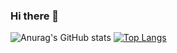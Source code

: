 ### Hi there 👋

<!--
**kimjungwoon123/kimjungwoon123** is a ✨ _special_ ✨ repository because its `README.md` (this file) appears on your GitHub profile.

Here are some ideas to get you started:

- 🔭 I’m currently working on ...
- 🌱 I’m currently learning ...
- 👯 I’m looking to collaborate on ...
- 🤔 I’m looking for help with ...
- 💬 Ask me about ...
- 📫 How to reach me: ...
- 😄 Pronouns: ...
- ⚡ Fun fact: ...
-->
![Anurag's GitHub stats](https://github-readme-stats.vercel.app/api?username=kimjungwoon123&show_icons=true&theme=radical)
[![Top Langs](https://github-readme-stats.vercel.app/api/top-langs/?username=kimjungwoon123&layout=compact)](https://github.com/kimjungwoon123/github-readme-stats)
